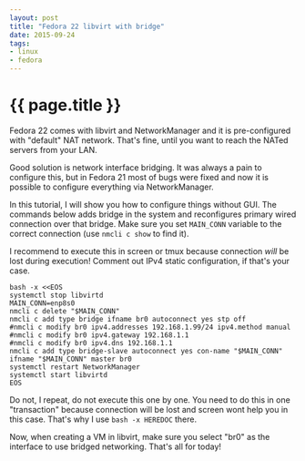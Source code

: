 ```yaml
---
layout: post
title: "Fedora 22 libvirt with bridge"
date: 2015-09-24
tags:
- linux
- fedora
---
```

{{ page.title }}
================

Fedora 22 comes with libvirt and NetworkManager and it is pre-configured with
"default" NAT network. That's fine, until you want to reach the NATed servers
from your LAN.

Good solution is network interface bridging. It was always a pain to configure
this, but in Fedora 21 most of bugs were fixed and now it is possible to
configure everything via NetworkManager.

In this tutorial, I will show you how to configure things without GUI. The
commands below adds bridge in the system and reconfigures primary wired
connection over that bridge. Make sure you set `MAIN_CONN` variable to the
correct connection (use `nmcli c show` to find it).

I recommend to execute this in screen or tmux because connection *will* be
lost during execution! Comment out IPv4 static configuration, if that's your
case.

    bash -x <<EOS
    systemctl stop libvirtd
    MAIN_CONN=enp8s0
    nmcli c delete "$MAIN_CONN"
    nmcli c add type bridge ifname br0 autoconnect yes stp off
    #nmcli c modify br0 ipv4.addresses 192.168.1.99/24 ipv4.method manual
    #nmcli c modify br0 ipv4.gateway 192.168.1.1
    #nmcli c modify br0 ipv4.dns 192.168.1.1
    nmcli c add type bridge-slave autoconnect yes con-name "$MAIN_CONN" ifname "$MAIN_CONN" master br0
    systemctl restart NetworkManager
    systemctl start libvirtd
    EOS

Do not, I repeat, do not execute this one by one. You need to do this in one
"transaction" because connection will be lost and screen wont help you in this
case. That's why I use `bash -x HEREDOC` there.

Now, when creating a VM in libvirt, make sure you select "br0" as the
interface to use bridged networking. That's all for today!
